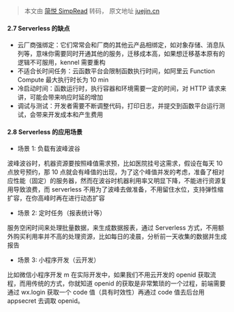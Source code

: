 > 本文由 [简悦 SimpRead](http://ksria.com/simpread/) 转码， 原文地址 [juejin.cn](https://juejin.cn/post/6844904185427673095?searchId=202310112321308327B15ADF8DF7D46EDD) 


#### 2.7 Serverless 的缺点

*   云厂商强绑定：它们常常会和厂商的其他云产品相绑定，如对象存储、消息队列等，意味你需要同时开通其他的服务，迁移成本高，如果想迁移基本原有的逻辑不可服用，kennel 需要重构
*   不适合长时间任务：云函数平台会限制函数执行时间，如阿里云 Function Compute 最大执行时长为 10 min
*   冷启动时间：函数运行时，执行容器和环境需要一定的时间，对 HTTP 请求来讲，可能会带来响应时延的增加
*   调试与测试：开发者需要不断调整代码，打印日志，并提交到函数平台运行测试，会带来开发成本和产生费用

#### 2.8 Serverless 的应用场景

*   场景 1: 负载有波峰波谷

波峰波谷时，机器资源要按照峰值需求预，比如医院挂号这需求，假设在每天 10 点放号预约，那 10 点就会有峰值的出现，为了这个峰值并发的考虑，准备了相对应性能（固定）的服务器，然而在波谷时机器利用率又明显下降，不能进行资源复用导致浪费，而 serverless 不用为了波峰去做准备，不用留住水位，支持弹性缩扩容，在你高峰时再在进行动态扩容

*   场景 2: 定时任务（报表统计等）

服务空闲时间来处理批量数据，来生成数据报表，通过 Serverless 方式，不用额外购买利用率并不高的处理资源，比如每日的凌晨，分析前一天收集的数据并生成报告

*   场景 3: 小程序开发（云开发）

比如微信小程序开发 m 在实际开发中，如果我们不用云开发的 openid 获取流程，而用传统的方式，你就知道 openid 的获取是非常繁琐的一个过程，前端需要通过 wx.login 获取一个 code 值（具有时效性）再通过 code 值去后台用 appsecret 去调取 openid。
